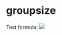 # groupsize

Test formula: 
<img src="https://render.githubusercontent.com/render/math?math=e^{i \pi} = -1">
